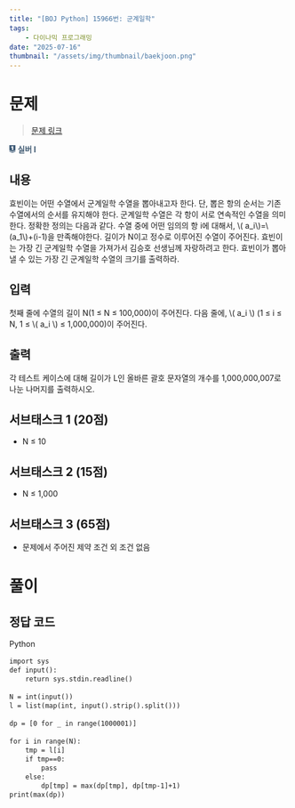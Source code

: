 ```yaml
---
title: "[BOJ Python] 15966번: 군계일학"
tags:
	- 다이나믹 프로그래밍
date: "2025-07-16"
thumbnail: "/assets/img/thumbnail/baekjoon.png"
---
```


# 문제  

> [문제 링크](https://www.acmicpc.net/problem/15966)
<span style="display: inline-flex; align-items: center;">
  <img src="/img/tier/silver1.png" alt="Silver I" style="height:1em; width:auto; margin-right:4px;">
  <span style="color:#405B73; font-weight:bold;">실버 I</span>
</span>


## 내용

효빈이는 어떤 수열에서 군계일학 수열을 뽑아내고자 한다. 단, 뽑은 항의 순서는 기존 수열에서의 순서를 유지해야 한다. 군계일학 수열은 각 항이 서로 연속적인 수열을 의미한다. 정확한 정의는 다음과 같다.
수열 중에 어떤 임의의 항 i에 대해서, \\( a_i\\)=\\(a_1\\)+(i-1)을 만족해야한다.
길이가 N이고 정수로 이루어진 수열이 주어진다. 효빈이는 가장 긴 군계일학 수열을 가져가서 김승호 선생님께 자랑하려고 한다. 효빈이가 뽑아낼 수 있는 가장 긴 군계일학 수열의 크기를 출력하라.

## 입력
첫째 줄에 수열의 길이 N(1 ≤ N ≤ 100,000)이 주어진다. 다음 줄에, \\( a_i \\) (1 ≤ i ≤ N, 1 ≤ \\( a_i \\) ≤ 1,000,000)이 주어진다.

## 출력
각 테스트 케이스에 대해 길이가 L인 올바른 괄호 문자열의 개수를 1,000,000,007로 나눈 나머지를 출력하시오.

## 서브태스크 1 (20점)
- N ≤ 10
## 서브태스크 2 (15점)
- N ≤ 1,000
## 서브태스크 3 (65점)
- 문제에서 주어진 제약 조건 외 조건 없음

# 풀이


## 정답 코드

Python

```
import sys
def input():
    return sys.stdin.readline()

N = int(input())
l = list(map(int, input().strip().split()))

dp = [0 for _ in range(1000001)]

for i in range(N):
    tmp = l[i]
    if tmp==0:
        pass
    else:
        dp[tmp] = max(dp[tmp], dp[tmp-1]+1)
print(max(dp))
```